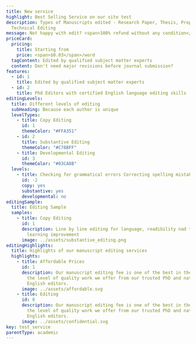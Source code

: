 ```yaml
---
title: New service
highlight: Best Selling Service on our site test
description: Types of Manuscripts edited - Research Paper, Thesis, Proposal,
  Technical Editing
message: Not happy with edit? <span>100% refund without any condition</span>
priceCard:
  pricing:
    title: Starting from
    price: <span>$0.03</span>/word
  tagContent: Edited by qualified subject matter experts
  content: Don't need major revisions before journal submission?
features:
  - id: 1
    title: Edited by qualified subject matter experts
  - id: 2
    title: Phd Editors with certified English language editing skills
editingLevels:
  title: Different levels of editing
  subHeading: Because each author is unique
  levelTypes:
    - title: Copy Editing
      id: 1
      themeColor: "#FFA351"
    - id: 2
      title: Substantive Editing
      themeColor: "#C78BFF"
    - title: Developmental Editing
      id: 3
      themeColor: "#03CA8B"
  levels:
    - title: Checking for grammatical errors Correcting spelling mistakes
      id: -2
      copy: yes
      substantive: yes
      developmental: no
editingSample:
  title: Editing Sample
  samples:
    - title: Copy Editing
      id: 1
      description: Line by line editing for language, readibility nad technical
        learning improvement
      image: ../assets/substantive_editing.png
editingHighlights:
  title: Highlights of our manuscript editing services
  highlights:
    - title: Affordable Prices
      id: 1
      description: Our manuscript editing fee is one of the best in the industry for
        the level of quality work we offer from our trusted PhD and native
        English editors.
      image: ../assets/affordable.svg
    - title: Editing
      id: 0
      description: Our manuscript editing fee is one of the best in the industry for
        the level of quality work we offer from our trusted PhD and native
        English editors.
      image: ../assets/confidential.svg
key: test_service
parentType: academic
---
```

